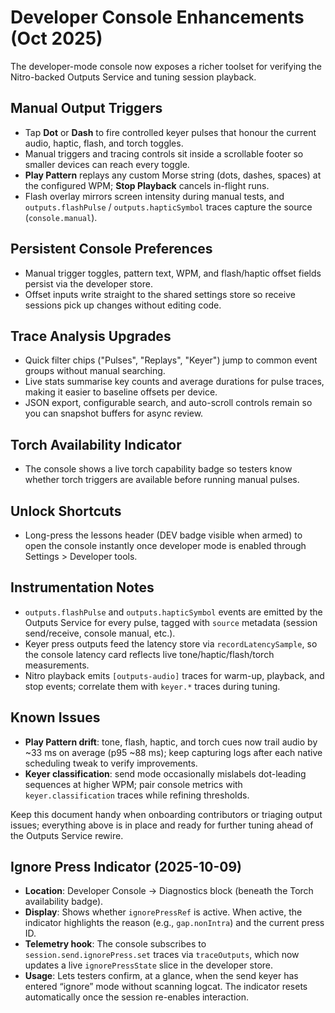 # Developer Console Enhancements (Oct 2025)

The developer-mode console now exposes a richer toolset for verifying the Nitro-backed Outputs Service and tuning session playback.

## Manual Output Triggers
- Tap **Dot** or **Dash** to fire controlled keyer pulses that honour the current audio, haptic, flash, and torch toggles.
- Manual triggers and tracing controls sit inside a scrollable footer so smaller devices can reach every toggle.
- **Play Pattern** replays any custom Morse string (dots, dashes, spaces) at the configured WPM; **Stop Playback** cancels in-flight runs.
- Flash overlay mirrors screen intensity during manual tests, and `outputs.flashPulse` / `outputs.hapticSymbol` traces capture the source (`console.manual`).

## Persistent Console Preferences
- Manual trigger toggles, pattern text, WPM, and flash/haptic offset fields persist via the developer store.
- Offset inputs write straight to the shared settings store so receive sessions pick up changes without editing code.

## Trace Analysis Upgrades
- Quick filter chips ("Pulses", "Replays", "Keyer") jump to common event groups without manual searching.
- Live stats summarise key counts and average durations for pulse traces, making it easier to baseline offsets per device.
- JSON export, configurable search, and auto-scroll controls remain so you can snapshot buffers for async review.

## Torch Availability Indicator
- The console shows a live torch capability badge so testers know whether torch triggers are available before running manual pulses.

## Unlock Shortcuts
- Long-press the lessons header (DEV badge visible when armed) to open the console instantly once developer mode is enabled through Settings > Developer tools.

## Instrumentation Notes
- `outputs.flashPulse` and `outputs.hapticSymbol` events are emitted by the Outputs Service for every pulse, tagged with `source` metadata (session send/receive, console manual, etc.).
- Keyer press outputs feed the latency store via `recordLatencySample`, so the console latency card reflects live tone/haptic/flash/torch measurements.
- Nitro playback emits `[outputs-audio]` traces for warm-up, playback, and stop events; correlate them with `keyer.*` traces during tuning.

## Known Issues
- **Play Pattern drift**: tone, flash, haptic, and torch cues now trail audio by ~33 ms on average (p95 ~88 ms); keep capturing logs after each native scheduling tweak to verify improvements.
- **Keyer classification**: send mode occasionally mislabels dot-leading sequences at higher WPM; pair console metrics with `keyer.classification` traces while refining thresholds.

Keep this document handy when onboarding contributors or triaging output issues; everything above is in place and ready for further tuning ahead of the Outputs Service rewire.

## Ignore Press Indicator (2025-10-09)
- **Location**: Developer Console → Diagnostics block (beneath the Torch availability badge).
- **Display**: Shows whether `ignorePressRef` is active. When active, the indicator highlights the reason (e.g., `gap.nonIntra`) and the current press ID.
- **Telemetry hook**: The console subscribes to `session.send.ignorePress.set` traces via `traceOutputs`, which now updates a live `ignorePressState` slice in the developer store.
- **Usage**: Lets testers confirm, at a glance, when the send keyer has entered “ignore” mode without scanning logcat. The indicator resets automatically once the session re-enables interaction.
